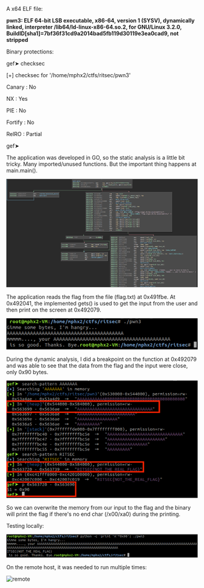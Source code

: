 A x64 ELF file:

**pwn3: ELF 64-bit LSB executable, x86-64, version 1 (SYSV), dynamically linked, interpreter /lib64/ld-linux-x86-64.so.2, for GNU/Linux 3.2.0, BuildID[sha1]=7bf36f31cd9a2014bad5fb119d30119e3ea0cad9, not stripped**

Binary protections:

gef➤  checksec

[+] checksec for '/home/mphx2/ctfs/ritsec/pwn3'

Canary                        : No

NX                            : Yes

PIE                           : No

Fortify                       : No

RelRO                         : Partial

gef➤ 

The application was developed in GO, so the static analysis is a little bit tricky. Many imported/unused functions. But the important thing happens at main.main().

![binary](pwn3_1.png)

The application reads the flag from the file (flag.txt) at 0x491fbe. At 0x492041, the implemented gets() is used to get the input from the user and then print on the screen at 0x492079.

![exec](pwn3_2.png)

During the dynamic analysis, I did a breakpoint on the function at 0x492079 and was able to see that the data from the flag and the input were close, only 0x90 bytes. 

![flag](pwn3_4.png)

So we can overwrite the memory from our input to the flag and the binary will print the flag if there's no end char (/x00/xa0) during the printing.

Testing locally:

![local](pwn3_5.png)

On the remote host, it was needed to run multiple times:

![remote](pwn3_6.png)

